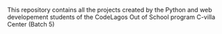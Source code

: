 This repository contains all the projects created by the Python and web developement students of the CodeLagos Out of School program C-villa Center (Batch 5)
